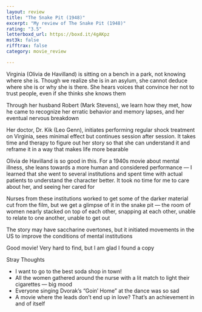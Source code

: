 ```yaml
---
layout: review
title: "The Snake Pit (1948)"
excerpt: "My review of The Snake Pit (1948)"
rating: "3.5"
letterboxd_url: https://boxd.it/4gAKpz
mst3k: false
rifftrax: false
category: movie_review

---
```


Virginia (Olivia de Havilland) is sitting on a bench in a park, not knowing where she is. Though we realize she is in an asylum, she cannot deduce where she is or why she is there. She hears voices that convince her not to trust people, even if she thinks she knows them

Through her husband Robert (Mark Stevens), we learn how they met, how he came to recognize her erratic behavior and memory lapses, and her eventual nervous breakdown

Her doctor, Dr. Kik (Leo Genn), initiates performing regular shock treatment on Virginia, sees minimal effect but continues session after session. It takes time and therapy to figure out her story so that she can understand it and reframe it in a way that makes life more bearable

Olivia de Havilland is so good in this. For a 1940s movie about mental illness, she leans towards a more human and considered performance — I learned that she went to several institutions and spent time with actual patients to understand the character better. It took no time for me to care about her, and seeing her cared for

Nurses from these institutions worked to get some of the darker material cut from the film, but we get a glimpse of it in the snake pit — the room of women nearly stacked on top of each other, snapping at each other, unable to relate to one another, unable to get out

The story may have saccharine overtones, but it initiated movements in the US to improve the conditions of mental institutions

Good movie! Very hard to find, but I am glad I found a copy

Stray Thoughts
* I want to go to the best soda shop in town!
* All the women gathered around the nurse with a lit match to light their cigarettes — big mood
* Everyone singing Dvorak’s “Goin’ Home” at the dance was so sad
* A movie where the leads don’t end up in love? That’s an achievement in and of itself